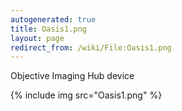 ```yaml
---
autogenerated: true
title: Oasis1.png
layout: page
redirect_from: /wiki/File:Oasis1.png
---
```


Objective Imaging Hub device

{% include img src="Oasis1.png" %}
